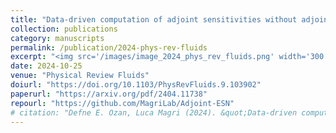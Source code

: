 ```yaml
---
title: "Data-driven computation of adjoint sensitivities without adjoint solvers: An application to thermoacoustics"
collection: publications
category: manuscripts
permalink: /publication/2024-phys-rev-fluids
excerpt: "<img src='/images/image_2024_phys_rev_fluids.png' width='300' height='300'> <br> We introduce a data-driven approach that utilizes echo state networks (ESNs) to infer adjoint sensitivities from data, even in cases where the system's equations are unknown, or the data are subjected to noise. By embedding physical knowledge into the network architecture, the method accurately predicts sensitivities to parameters and initial conditions in a nonlinear thermoacoustic system. "
date: 2024-10-25
venue: "Physical Review Fluids"
doiurl: "https://doi.org/10.1103/PhysRevFluids.9.103902"
paperurl: "https://arxiv.org/pdf/2404.11738"
repourl: "https://github.com/MagriLab/Adjoint-ESN"
# citation: "Defne E. Ozan, Luca Magri (2024). &quot;Data-driven computation of adjoint sensitivities without adjoint solvers: An application to thermoacoustics.&quot; <i>Phys. Rev. Fluids</i>. 9. 103902."
---
```

